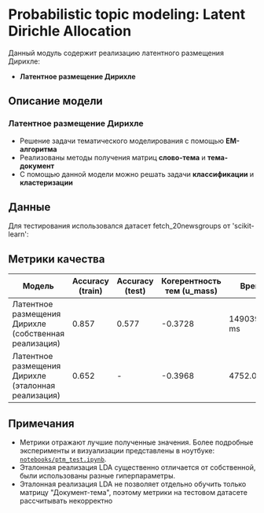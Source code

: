 # Probabilistic topic modeling: Latent Dirichle Allocation

Данный модуль содержит реализацию латентного размещения Дирихле:

- **Латентное размещение Дирихле**

## Описание модели

### Латентное размещение Дирихле

- Решение задачи тематического моделирования с помощью **EM-алгоритма**
- Реализованы методы получения матриц **слово-тема** и **тема-документ**
- С помощью данной модели можно решать задачи **классификации** и **кластеризации**

## Данные

Для тестирования использовался датасет fetch_20newsgroups от 'scikit-learn':


## Метрики качества

| Модель               | Accuracy (train) | Accuracy (test) | Когерентность тем (u_mass)| Время |
|----------------------|-----------------------------|---------------------|--------------------------|--------------------------|
| Латентное размещения Дирихле (собственная реализация)  | 0.857                  | 0.577              | -0.3728                | 1490396.17 ms               |
| Латентное размещения Дирихле (эталонная реализация)  | 0.652                   | -              | -0.3968                | 4752.09 ms                 |



## Примечания

- Метрики отражают лучшие полученные значения. Более подробные эксперименты и визуализации представлены в ноутбуке: [`notebooks/ptm_test.ipynb`](../notebooks/ptm_test.ipynb).
- Эталонная реализация LDA существенно отличается от собственной, были использованы разные гиперпараметры.
- Эталонная реализация LDA не позволяет отдельно обучить только матрицу "Документ-тема", поэтому метрики на тестовом датасете рассчитывать некорректно
